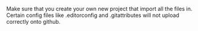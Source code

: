 Make sure that you create your own new project that import all the files in. Certain config files like .editorconfig and .gitattributes will not upload correctly onto github.
